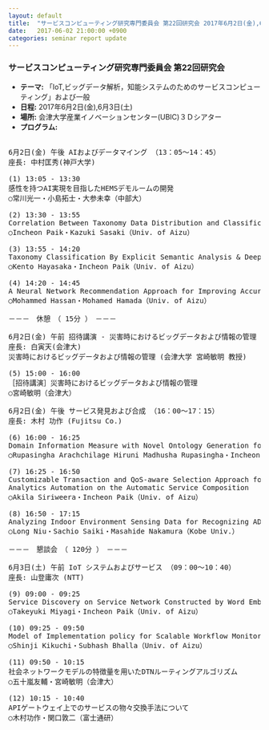 ```yaml
---
layout: default
title:  "サービスコンピューティング研究専門委員会 第22回研究会 2017年6月2日(金),6月3日(土)"
date:   2017-06-02 21:00:00 +0900
categories: seminar report update
---
```


### サービスコンピューティング研究専門委員会 第22回研究会
- __テーマ:__ 「IoT,ビッグデータ解析，知能システムのためのサービスコンピューティング」および一般
- __日程:__ 2017年6月2日(金),6月3日(土)
- __場所:__ 会津大学産業イノベーションセンター(UBIC)３Ｄシアター
- __プログラム:__

<pre>

6月2日(金) 午後 AIおよびデータマイング （13：05～14：45）
座長: 中村匡秀(神戸大学)

(1) 13:05 - 13:30
感性を持つAI実現を目指したHEMSデモルームの開発
○常川光一・小島拓士・大参未幸（中部大）

(2) 13:30 - 13:55
Correlation Between Taxonomy Data Distribution and Classification Performance
○Incheon Paik・Kazuki Sasaki（Univ. of Aizu）

(3) 13:55 - 14:20
Taxonomy Classification By Explicit Semantic Analysis & Deep Machine Learning
○Kento Hayasaka・Incheon Paik（Univ. of Aizu）

(4) 14:20 - 14:45
A Neural Network Recommendation Approach for Improving Accuracy of Multi-criteria Collaborative Filtering
○Mohammed Hassan・Mohamed Hamada（Univ. of Aizu）

－－－　休憩　（ 15分 ）　－－－

6月2日(金) 午前 招待講演 - 災害時におけるビッグデータおよび情報の管理 (宮崎敏明 教授) （15：00～16：00）
座長: 白寅天(会津大)
災害時におけるビッグデータおよび情報の管理 (会津大学 宮崎敏明 教授)

(5) 15:00 - 16:00
［招待講演］災害時におけるビッグデータおよび情報の管理
○宮崎敏明（会津大）

6月2日(金) 午後 サービス発見および合成 （16：00～17：15）
座長: 木村 功作 (Fujitsu Co.)

(6) 16:00 - 16:25
Domain Information Measure with Novel Ontology Generation for Web Service Clustering
○Rupasingha Arachchilage Hiruni Madhusha Rupasingha・Incheon Paik（Univ. of Aizu）

(7) 16:25 - 16:50
Customizable Transaction and QoS-aware Selection Approach for Big Data 
Analytics Automation on the Automatic Service Composition
○Akila Siriweera・Incheon Paik（Univ. of Aizu）

(8) 16:50 - 17:15
Analyzing Indoor Environment Sensing Data for Recognizing ADL of One Person Household
○Long Niu・Sachio Saiki・Masahide Nakamura（Kobe Univ.）

－－－　懇談会　（ 120分 ）　－－－

6月3日(土) 午前 IoT システムおよびサービス （09：00～10：40）
座長: 山登庸次 (NTT)

(9) 09:00 - 09:25
Service Discovery on Service Network Constructed by Word Embedding
○Takeyuki Miyagi・Incheon Paik（Univ. of Aizu）

(10) 09:25 - 09:50
Model of Implementation policy for Scalable Workflow Monitoring
○Shinji Kikuchi・Subhash Bhalla（Univ. of Aizu）

(11) 09:50 - 10:15
社会ネットワークモデルの特徴量を用いたDTNルーティングアルゴリズム
○五十嵐友輔・宮崎敏明（会津大）

(12) 10:15 - 10:40
APIゲートウェイ上でのサービスの物々交換手法について
○木村功作・関口敦二（富士通研）
</pre>

